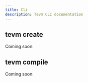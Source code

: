 ```yaml
---
title: Cli
description: Tevm CLI documentation
---
```


## tevm create

Coming soon

## tevm compile

Coming soon

